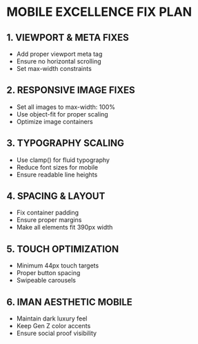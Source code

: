 
# MOBILE EXCELLENCE FIX PLAN

## 1. VIEWPORT & META FIXES
- Add proper viewport meta tag
- Ensure no horizontal scrolling
- Set max-width constraints

## 2. RESPONSIVE IMAGE FIXES
- Set all images to max-width: 100%
- Use object-fit for proper scaling
- Optimize image containers

## 3. TYPOGRAPHY SCALING
- Use clamp() for fluid typography
- Reduce font sizes for mobile
- Ensure readable line heights

## 4. SPACING & LAYOUT
- Fix container padding
- Ensure proper margins
- Make all elements fit 390px width

## 5. TOUCH OPTIMIZATION
- Minimum 44px touch targets
- Proper button spacing
- Swipeable carousels

## 6. IMAN AESTHETIC MOBILE
- Maintain dark luxury feel
- Keep Gen Z color accents
- Ensure social proof visibility
